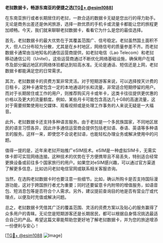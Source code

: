 **老挝数据卡，畅游东南亚的便捷之选[[TG💪+ @esim1088](https://t.me/s/esim1088)]**

在东南亚旅行或者长期居住的老挝，一款合适的数据卡无疑是您出行的得力助手。无论是商务出差还是休闲旅游，选择一款优质的手机卡或流量卡都能让您的旅程更加顺畅。今天，我们就来聊聊老挝数据卡，看看它为什么是您的最佳选择。

首先，老挝数据卡的最大优势在于其覆盖范围广、信号稳定。老挝虽然国土面积不大，但人口分布较为分散，尤其是在乡村地区，网络信号的质量参差不齐。而老挝数据卡通常由当地知名的通信运营商提供，如老挝电信（Lao Telecom）和老挝移动通信公司（Unitel）。这些运营商通过不断优化网络基础设施，确保用户在城市及部分偏远地区的网络体验都达到较高水准。无论是通话、短信还是上网，老挝数据卡都能满足您的日常需求。

其次，老挝数据卡的资费方案非常灵活。对于短期游客来说，可以选择按天计费的日租卡，这种卡通常包含一定的本地通话时长和流量，非常适合短期停留的用户。而对于长期居住或工作的用户，则推荐购买月卡或年卡，这类卡往往提供更优惠的价格以及更大的流量额度。例如，某些月卡可能包含高达几十GB的高速流量，这对于需要频繁使用社交媒体、观看视频或是处理工作事务的人来说无疑是一大福音。

此外，老挝数据卡还支持多种语言服务。由于老挝是一个多民族国家，不同地区居民的语言习惯各异，因此许多通信运营商会提供包括老挝语、泰语、英语等多种语言的服务。这样一来，即使您不会说老挝语，也能轻松办理业务或解决使用中的问题。

值得一提的是，近年来老挝开始推广eSIM技术。eSIM是一种虚拟SIM卡，无需实体卡即可实现网络连接。这种技术的优势在于方便携带且不易丢失，特别适合经常更换设备或前往多个国家旅行的用户。如果您对eSIM感兴趣，可以通过官方渠道了解更多信息，比如访问老挝电信官网或联系相关客服咨询。

当然，在选购老挝数据卡时也要注意一些细节。比如，确认所购卡是否支持国际漫游功能，这对于跨国旅行者尤为重要；同时还要留意卡内附带的增值服务，如语音包、短消息包等是否符合个人需求。另外，建议提前查询目的地是否有营业厅或代理点，以便及时充值或解决问题。

总之，老挝数据卡凭借其广泛的覆盖范围、灵活的资费方案以及贴心的服务赢得了众多用户的青睐。无论您是短期游客还是长期居民，都可以根据自身情况挑选最适合自己的产品。希望这篇文章能帮助您更好地了解老挝数据卡，并为您的旅途增添一份便利与安心！

[[TG💪+ @esim1088](https://t.me/s/esim1088) ![Image](https://i.postimg.cc/4NQfJmqS/Snipaste-2025-05-13-00-14-12.png)]